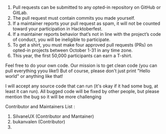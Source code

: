 1. Pull requests can be submitted to any opted-in repository on GitHub or GitLab.
2. The pull request must contain commits you made yourself.
3. If a maintainer reports your pull request as spam, it will not be counted toward your participation in Hacktoberfest.
4. If a maintainer reports behavior that’s not in line with the project’s code of conduct, you will be ineligible to participate.
5. To get a shirt, you must make four approved pull requests (PRs) on opted-in projects between October 1-31 in any time zone.
6. This year, the first 50,000 participants can earn a T-shirt.

Feel free to do your own code. Our mission is to get clean code (you can pull everything yyou like!)
But of course, please don't just print "Hello world" or anything like that!

I will accept any source code that can run (it's okay if it had some bug, at least it can run).
All bugged code will be fixed by other people, but please mention the bug so it will be more challenging


Contributor and Maintainers List :
1. SilvaneUX (Contributor and Mantainer)
2. bukanvalen (Contributor)
3. 
